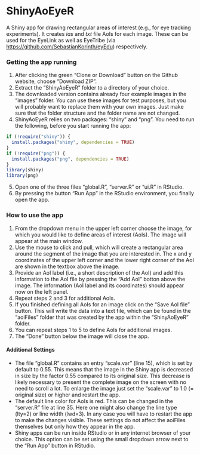 # ShinyAoEyeR
A Shiny app for drawing rectangular areas of interest (e.g., for eye tracking experiments). It creates *ias* and *txt* file AoIs for each image. These can be used for the EyeLink as well as EyeTribe (via https://github.com/SebastianKorinth/eyEdu) respectively.  

### Getting the app running ###
1. After clicking the green “Clone or Download” button on the Github website, choose “Download ZIP”. 
2. Extract the “ShinyAoEyeR” folder to a directory of your choice.
3. The downloaded version contains already four example images in the “images” folder. You can use these images for test purposes, but you will probably want to replace them with your own images. Just make sure that the folder structure and the folder name are not changed.
4. ShinyAoEyeR relies on two packages:  “shiny” and “png”. You need to run the following, before you start running the app: 
```r
if (!require("shiny")) {
  install.packages("shiny", dependencies = TRUE)
}
if (!require("png")) {
  install.packages("png", dependencies = TRUE)
}
library(shiny)
library(png)
```
5. Open one of the three files “global.R”, “server.R” or “ui.R” in RStudio.
6. By pressing the button “Run App” in the RStudio environment, you finally open the app.

### How to use the app ###
1. From the dropdown menu in the upper left corner choose the image, for which you would like to define areas of interest (AoIs). The image will appear at the main window.
2. Use the mouse to click and pull, which will create a rectangular area around the segment of the image that you are interested in. The x and y coordinates of the upper left corner and the lower right corner of the AoI are shown in the textbox above the image. 
3. Provide an AoI label (i.e., a short description of the AoI) and add this information to the AoI file by pressing the “Add AoI” botton above the image. The information (AoI label and its coordinates) should appear now on the left panel.
4. Repeat steps 2 and 3 for additional AoIs.
5. If you finished defining all AoIs for an image click on the “Save AoI file” button. This will write the data into a text file, which can be found in the “aoiFiles” folder that was created by the app within the “ShinyAoEyeR” folder.
6. You can repeat steps 1 to 5 to define AoIs for additional images.
7. The “Done” button below the image will close the app.

#### Additional Settings ####
- The file “global.R” contains an entry “scale.var” (line 15), which is set by default to 0.55. This means that the image in the Shiny app is decreased in size by the factor 0.55 compared to its original size. This decrease is likely necessary to present the complete image on the screen with no need to scroll a lot. To enlarge the image just set the “scale.var” to 1.0 (= original size) or higher and restart the app.
- The default line color for AoIs is red. This can be changed in the “server.R” file at line 35. Here one might also change the line type (lty=2) or line width (lwd=3). In any case you will have to restart the app to make the changes visible. These settings do not affect the aoiFiles themselves but only how they appear in the app.  
- Shiny apps can be run inside RStudio or in any internet browser of your choice. This option can be set using the small dropdown arrow next to the “Run App” button in RStudio.


